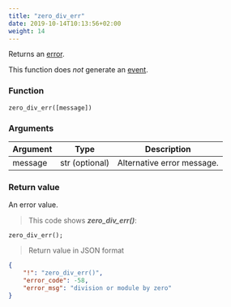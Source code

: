 ```yaml
---
title: "zero_div_err"
date: 2019-10-14T10:13:56+02:00
weight: 14
---
```


Returns an [error](../../data-types/error-type).

This function does *not* generate an [event](../../events).

### Function
`zero_div_err([message])`

### Arguments
Argument | Type | Description
-------- | ---- | -----------
message | str (optional) | Alternative error message.

### Return value
An error value.

> This code shows ***zero_div_err()***:

```thingsdb,json_response
zero_div_err();
```

> Return value in JSON format

```json
{
    "!": "zero_div_err()",
    "error_code": -58,
    "error_msg": "division or module by zero"
}
```
